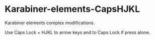 # Karabiner-elements-CapsHJKL

Karabiner elements complex modifications. 

Use Caps Lock + HJKL to arrow keys and to Caps Lock if press alone.
